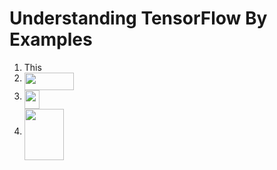 # Understanding TensorFlow By Examples

1. This
2. <img src="/tex/22a40aaaa1628bc0a9621914c9122295.svg?invert_in_darkmode&sanitize=true" align=middle width=79.67413409999999pt height=27.15900329999998pt/>
3. <img src="/tex/c1ba5b50d2bf3c110d1867a80b4721b3.svg?invert_in_darkmode&sanitize=true" align=middle width=23.774302199999997pt height=30.721495199999982pt/>
4. <img src="/tex/ab2e7bb6b29faaf498a4fb96bca9e357.svg?invert_in_darkmode&sanitize=true" align=middle width=63.0401376pt height=81.64385789999997pt/>